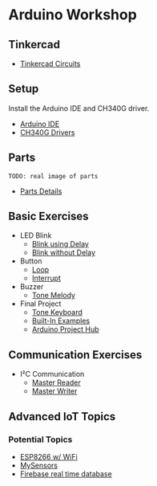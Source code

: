 # Arduino Workshop

## Tinkercad

* [Tinkercad Circuits](https://www.tinkercad.com/circuits)

## Setup

Install the Arduino IDE and CH340G driver.

* [Arduino IDE](https://www.arduino.cc/en/Main/Software)
* [CH340G Drivers](docs/InstallDrivers.md)

## Parts

`TODO: real image of parts`

* [Parts Details](docs/PartsDetails.md)

## Basic Exercises

* LED Blink
  * [Blink using Delay](https://www.arduino.cc/en/Tutorial/Blink)
  * [Blink without Delay](https://www.arduino.cc/en/Tutorial/BlinkWithoutDelay)
* Button
  * [Loop](https://www.arduino.cc/en/Tutorial/Button)
  * [Interrupt](https://www.arduino.cc/en/Tutorial/StateChangeDetection)
* Buzzer
  * [Tone Melody](https://www.arduino.cc/en/Tutorial/toneMelody)
* Final Project
  * [Tone Keyboard](https://www.arduino.cc/en/Tutorial/toneKeyboard)
  * [Built-In Examples](https://www.arduino.cc/en/Tutorial/BuiltInExamples)
  * [Arduino Project Hub](https://create.arduino.cc/projecthub)

## Communication Exercises

* I²C Communication
  * [Master Reader](https://www.arduino.cc/en/Tutorial/MasterReader)
  * [Master Writer](https://www.arduino.cc/en/Tutorial/MasterWriter)

## Advanced IoT Topics

### Potential Topics

* [ESP8266 w/ WiFi](https://en.wikipedia.org/wiki/ESP8266)
* [MySensors](https://www.mysensors.org/)
* [Firebase real time database](https://firebase.google.com/docs/database/)
